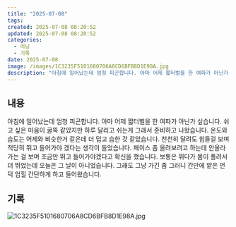 ```yaml
---
title: "2025-07-08"
tags:
created: 2025-07-08 08:20:52
updated: 2025-07-08 08:20:52
categories:
  - 러닝
  - 기록
date: 2025-07-08
image: /images/1C3235F5101680706A8CD6BFB8D1E98A.jpg
description: "아침에 일어났는데 엄청 피곤합니다. 아마 어제 짧터벌을 한 여파가 아닌가 싶습니다. 쉬고 싶은 마음이 굴뚝 같았지만 하루 달리고 쉬는게 그래서 준비하고 나왔습니다. 온도와 습도는 어제와 비슷한거 같은데 더 덥고 습한 것 같았습니다. 천천히 달려도 힘들걸 보며 적당히 뛰고 들어가야 겠다는"
---
```


## 내용

아침에 일어났는데 엄청 피곤합니다. 아마 어제 짧터벌을 한 여파가 아닌가 싶습니다. 쉬고 싶은 마음이 굴뚝 같았지만 하루 달리고 쉬는게 그래서 준비하고 나왔습니다.
온도와 습도는 어제와 비슷한거 같은데 더 덥고 습한 것 같았습니다. 천천히 달려도 힘들걸 보며 적당히 뛰고 들어가야 겠다는 생각이 들었습니다. 페이스 좀 올려보려고 하는데 안올라가는 걸 보며 조금만 뛰고 들어가야겠다고 확신을 했습니다. 보통은 뛰다가 몸이 풀려서 더 뛰었는데 오늘은 그 날이 아니었습니다. 그래도 그냥 가긴 좀 그러니 간만에 얕은 언덕 업힐 간단하게 하고 들어왔습니다.

## 기록

 
 ![1C3235F5101680706A8CD6BFB8D1E98A.jpg](/images/1C3235F5101680706A8CD6BFB8D1E98A.jpg)
